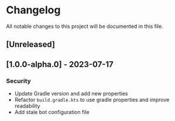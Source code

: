 # Changelog

All notable changes to this project will be documented in this file.

## [Unreleased]
## [1.0.0-alpha.0] - 2023-07-17

### Security

- Update Gradle version and add new properties
- Refactor `build.gradle.kts` to use gradle properties and improve readability
- Add stale bot configuration file

<!-- generated by git-cliff -->
